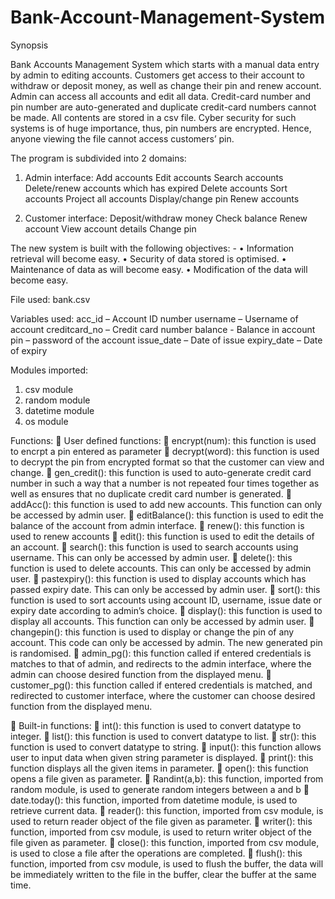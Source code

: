 # Bank-Account-Management-System

Synopsis

Bank Accounts Management System which starts with a manual data entry by admin to editing accounts. Customers get access to their account to withdraw or deposit money, as well as change their pin and renew account. Admin can access all accounts and edit all data. Credit-card number and pin number are auto-generated and duplicate credit-card numbers cannot be made. All contents are stored in a csv file. Cyber security for such systems is of huge importance, thus, pin numbers are encrypted. Hence, anyone viewing the file cannot access customers’ pin.


The program is subdivided into 2 domains:


1.	Admin interface:
 	Add accounts
 	Edit accounts
 	Search accounts
 	Delete/renew accounts which has expired
 	Delete accounts
 	Sort accounts
 	Project all accounts
 	Display/change pin
 	Renew accounts
  
2.	Customer interface:
 	Deposit/withdraw money
 	Check balance
 	Renew account
 	View account details
 	Change pin



The new system is built with the following objectives: -
•	Information retrieval will become easy.
•	Security of data stored is optimised.
•	Maintenance of data as will become easy.
•	Modification of the data will become easy.

File used:
bank.csv 

Variables used:
acc_id – Account ID number
username – Username of account
creditcard_no – Credit card number
balance - Balance in account
pin – password of the account
issue_date – Date of issue
expiry_date – Date of expiry


Modules imported:
1.	csv module
2.	random module
3.	datetime module
4.	os module



Functions:
	User defined functions:
	encrypt(num): this function is used to encrpt a pin entered as parameter
	decrypt(word): this function is used to decrypt the pin from encrypted format so that the customer can view and change.
	gen_credit(): this function is used to auto-generate credit card number in such a way that a number is not repeated four times together as well as ensures that no duplicate credit card number is generated.
	addAcc(): this function is used to add new accounts. This function can only be accessed by admin user.
	editBalance(): this function is used to edit the balance of the account from admin interface.
	renew(): this function is used to renew accounts
	edit(): this function is used to edit the details of an account.
	search(): this function is used to search accounts using username. This can only be accessed by admin user.
	delete(): this function is used to delete accounts. This can only be accessed by admin user.
	pastexpiry(): this function is used to display accounts which has passed expiry date. This can only be accessed by admin user.
	sort(): this function is used to sort accounts using account ID, username, issue date or expiry date according to admin’s choice.
	display(): this function is used to display all accounts. This function can only be accessed by admin user.
	changepin(): this function is used to display or change the pin of any account. This code can only be accessed by admin. The new generated pin is randomised.
	admin_pg(): this function called if entered credentials is matches to that of admin, and redirects to the admin interface, where the admin can choose desired function from the displayed menu.
	customer_pg(): this function called if entered credentials is matched, and redirected to customer interface, where the customer can choose desired function from the displayed menu.


	Built-in functions:
	int(<data>): this function is used to convert datatype to integer.
	list(<data>): this function is used to convert datatype to list.
	str(<data>): this function is used to convert datatype to string.
	input(<display>): this function allows user to input data when given string parameter is displayed.
	print(<items>): this function displays all the given items in parameter.
	open(<filename>): this function opens a file given as parameter.
	Randint(a,b): this function, imported from random module, is used to generate random integers between a and b
	date.today(): this function, imported from datetime module, is used to retrieve current data.
	reader(<file>): this function, imported from csv module, is used to return reader object of the file given as parameter.
	writer(<file>): this function, imported from csv module, is used to return writer object of the file given as parameter.
	close(<file>): this function, imported from csv module, is used to close a file after the operations are completed.
	flush(): this function, imported from csv module, is used to flush the buffer, the data will be immediately written to the file in the buffer, clear the buffer at the same time.
